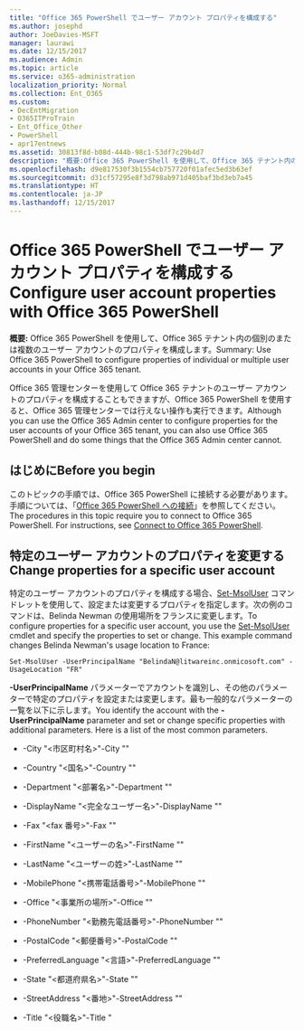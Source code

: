 ```yaml
---
title: "Office 365 PowerShell でユーザー アカウント プロパティを構成する"
ms.author: josephd
author: JoeDavies-MSFT
manager: laurawi
ms.date: 12/15/2017
ms.audience: Admin
ms.topic: article
ms.service: o365-administration
localization_priority: Normal
ms.collection: Ent_O365
ms.custom:
- DecEntMigration
- O365ITProTrain
- Ent_Office_Other
- PowerShell
- apr17entnews
ms.assetid: 30813f8d-b08d-444b-98c1-53df7c29b4d7
description: "概要:Office 365 PowerShell を使用して、Office 365 テナント内の個別のまたは複数のユーザー アカウントのプロパティを構成します。"
ms.openlocfilehash: d9e817530f3b1554cb757720f01afec5ed3b63ef
ms.sourcegitcommit: d31cf57295e8f3d798ab971d405baf3bd3eb7a45
ms.translationtype: HT
ms.contentlocale: ja-JP
ms.lasthandoff: 12/15/2017
---
```

# <a name="configure-user-account-properties-with-office-365-powershell"></a><span data-ttu-id="65f48-103">Office 365 PowerShell でユーザー アカウント プロパティを構成する</span><span class="sxs-lookup"><span data-stu-id="65f48-103">Configure user account properties with Office 365 PowerShell</span></span>

 <span data-ttu-id="65f48-104">**概要:** Office 365 PowerShell を使用して、Office 365 テナント内の個別のまたは複数のユーザー アカウントのプロパティを構成します。</span><span class="sxs-lookup"><span data-stu-id="65f48-104">Summary: Use Office 365 PowerShell to configure properties of individual or multiple user accounts in your Office 365 tenant.</span></span>
  
<span data-ttu-id="65f48-105">Office 365 管理センターを使用して Office 365 テナントのユーザー アカウントのプロパティを構成することもできますが、Office 365 PowerShell を使用すると、Office 365 管理センターでは行えない操作も実行できます。</span><span class="sxs-lookup"><span data-stu-id="65f48-105">Although you can use the Office 365 Admin center to configure properties for the user accounts of your Office 365 tenant, you can also use Office 365 PowerShell and do some things that the Office 365 Admin center cannot.</span></span>
  
## <a name="before-you-begin"></a><span data-ttu-id="65f48-106">はじめに</span><span class="sxs-lookup"><span data-stu-id="65f48-106">Before you begin</span></span>

<span data-ttu-id="65f48-p101">このトピックの手順では、Office 365 PowerShell に接続する必要があります。手順については、「[Office 365 PowerShell への接続](connect-to-office-365-powershell.md)」を参照してください。</span><span class="sxs-lookup"><span data-stu-id="65f48-p101">The procedures in this topic require you to connect to Office 365 PowerShell. For instructions, see [Connect to Office 365 PowerShell](connect-to-office-365-powershell.md).</span></span>
  
## <a name="change-properties-for-a-specific-user-account"></a><span data-ttu-id="65f48-109">特定のユーザー アカウントのプロパティを変更する</span><span class="sxs-lookup"><span data-stu-id="65f48-109">Change properties for a specific user account</span></span>

<span data-ttu-id="65f48-p102">特定のユーザー アカウントのプロパティを構成する場合、[Set-MsolUser]((https://msdn.microsoft.com/library/azure/dn194136.aspx)) コマンドレットを使用して、設定または変更するプロパティを指定します。次の例のコマンドは、Belinda Newman の使用場所をフランスに変更します。</span><span class="sxs-lookup"><span data-stu-id="65f48-p102">To configure properties for a specific user account, you use the [Set-MsolUser]((https://msdn.microsoft.com/library/azure/dn194136.aspx)) cmdlet and specify the properties to set or change. This example command changes Belinda Newman's usage location to France:</span></span>
  
```
Set-MsolUser -UserPrincipalName "BelindaN@litwareinc.onmicosoft.com" -UsageLocation "FR"
```

<span data-ttu-id="65f48-p103">**-UserPrincipalName** パラメーターでアカウントを識別し、その他のパラメーターで特定のプロパティを設定または変更します。最も一般的なパラメーターの一覧を以下に示します。</span><span class="sxs-lookup"><span data-stu-id="65f48-p103">You identify the account with the **-UserPrincipalName** parameter and set or change specific properties with additional parameters. Here is a list of the most common parameters.</span></span>
  
- <span data-ttu-id="65f48-114">-City "\<市区町村名>"</span><span class="sxs-lookup"><span data-stu-id="65f48-114">-City "<city name>"</span></span>
    
- <span data-ttu-id="65f48-115">-Country "\<国名>"</span><span class="sxs-lookup"><span data-stu-id="65f48-115">-Country "<country name>"</span></span>
    
- <span data-ttu-id="65f48-116">-Department "\<部署名>"</span><span class="sxs-lookup"><span data-stu-id="65f48-116">-Department "<department name>"</span></span>
    
- <span data-ttu-id="65f48-117">-DisplayName "\<完全なユーザー名>"</span><span class="sxs-lookup"><span data-stu-id="65f48-117">-DisplayName "<full user name>"</span></span>
    
- <span data-ttu-id="65f48-118">-Fax "\<fax 番号>"</span><span class="sxs-lookup"><span data-stu-id="65f48-118">-Fax "<fax number>"</span></span>
    
- <span data-ttu-id="65f48-119">-FirstName "\<ユーザーの名>"</span><span class="sxs-lookup"><span data-stu-id="65f48-119">-FirstName "<user first name>"</span></span>
    
- <span data-ttu-id="65f48-120">-LastName "\<ユーザーの姓>"</span><span class="sxs-lookup"><span data-stu-id="65f48-120">-LastName "<user last name>"</span></span>
    
- <span data-ttu-id="65f48-121">-MobilePhone "\<携帯電話番号>"</span><span class="sxs-lookup"><span data-stu-id="65f48-121">-MobilePhone "<mobile phone number>"</span></span>
    
- <span data-ttu-id="65f48-122">-Office "\<事業所の場所>"</span><span class="sxs-lookup"><span data-stu-id="65f48-122">-Office "<office location>"</span></span>
    
- <span data-ttu-id="65f48-123">-PhoneNumber "\<勤務先電話番号>"</span><span class="sxs-lookup"><span data-stu-id="65f48-123">-PhoneNumber "<office phone number>"</span></span>
    
- <span data-ttu-id="65f48-124">-PostalCode "\<郵便番号>"</span><span class="sxs-lookup"><span data-stu-id="65f48-124">-PostalCode "<postal code>"</span></span>
    
- <span data-ttu-id="65f48-125">-PreferredLanguage "\<言語>"</span><span class="sxs-lookup"><span data-stu-id="65f48-125">-PreferredLanguage "<language>"</span></span>
    
- <span data-ttu-id="65f48-126">-State "\<都道府県名>"</span><span class="sxs-lookup"><span data-stu-id="65f48-126">-State "<state name>"</span></span>
    
- <span data-ttu-id="65f48-127">-StreetAddress "\<番地>"</span><span class="sxs-lookup"><span data-stu-id="65f48-127">-StreetAddress "<street address>"</span></span>
    
- <span data-ttu-id="65f48-128">-Title "\<役職名>"</span><span class="sxs-lookup"><span data-stu-id="65f48-128">-Title "<title name>"</span></span>
    
- <span data-ttu-id="65f48-129">-UsageLocation "\<2 文字の国/地域コード>"</span><span class="sxs-lookup"><span data-stu-id="65f48-129">-UsageLocation "<2-character country or region code>"</span></span>
    
    <span data-ttu-id="65f48-130">これは、ISO 3166-1 alpha-2 (A2) の 2 文字の国/地域コードです。</span><span class="sxs-lookup"><span data-stu-id="65f48-130">This is the ISO 3166-1 alpha-2 (A2) two-letter country or region code.</span></span>
    
<span data-ttu-id="65f48-131">その他のパラメーターについては、[Set-MsolUser]((https://msdn.microsoft.com/library/azure/dn194136.aspx)) をご覧ください。</span><span class="sxs-lookup"><span data-stu-id="65f48-131">See [Set-MsolUser]((https://msdn.microsoft.com/library/azure/dn194136.aspx)) for additional parameters.</span></span>
  
<span data-ttu-id="65f48-132">すべてのユーザーのユーザー プリンシパル名を表示するには、次のコマンドを実行します。</span><span class="sxs-lookup"><span data-stu-id="65f48-132">To see the User Principal Names of all your users, run the following command.</span></span>
  
```
Get-MSolUser | Sort-Object UserPrincipalName | Select-Object UserPrincipalName | More
```

<span data-ttu-id="65f48-133">このコマンドにより、Office 365 PowerShell に対して次の処理が命令されます。</span><span class="sxs-lookup"><span data-stu-id="65f48-133">This command instructs Office 365 PowerShell to:</span></span>
  
- <span data-ttu-id="65f48-134">ユーザー アカウントのすべての情報を取得 (**Get-MsolUser**) して、次のコマンドにそれを送信する (**|**)。</span><span class="sxs-lookup"><span data-stu-id="65f48-134">Get all of the information on the user accounts ( **Get-MsolUser** ) and send it to the next command ( ** |**).</span></span>
    
- <span data-ttu-id="65f48-135">ユーザー プリンシパル名のリストをアルファベット順に並び替えて (**Sort-Object UserPrincipalName**)、次のコマンドに送信する (**|**)。</span><span class="sxs-lookup"><span data-stu-id="65f48-135">Sort the list of User Principal Names alphabetically ( **Sort-Object UserPrincipalName** ) and send it to the next command ( ** |**).</span></span>
    
- <span data-ttu-id="65f48-136">各アカウントのユーザー プリンシパル名プロパティのみを表示する ( **Select-Object UserPrincipalName** )。</span><span class="sxs-lookup"><span data-stu-id="65f48-136">Display just the User Principal Name property for each account ( **Select-Object UserPrincipalName** ).</span></span>
    
- <span data-ttu-id="65f48-137">一度に 1 画面ずつ表示する ( **More** )。</span><span class="sxs-lookup"><span data-stu-id="65f48-137">Display them one screen at a time ( **More** ).</span></span>
    
<span data-ttu-id="65f48-p104">このコマンドにより、使用しているアカウントすべてが表示されます。表示名 (姓と名) を指定してアカウントのユーザー プリンシパル名を表示するには、**$userName** 変数を次のように入力し (\< 記号と > 記号は削除します)、以下のコマンドを実行します。</span><span class="sxs-lookup"><span data-stu-id="65f48-p104">This command will list all of your accounts. If you want to display the User Principal Name for an account based on its display name (first and last name), fill in the $userName variable below (removing the < and > characters), and then run the following commands:</span></span>
  
```
$userName="<Display name>"
Write-Host (Get-MsolUser | where {$_.DisplayName -eq $userName}).UserPrincipalName
```

<span data-ttu-id="65f48-140">次の例では、Caleb Sills という名前のユーザーのユーザー プリンシパル名が表示されます。</span><span class="sxs-lookup"><span data-stu-id="65f48-140">This example displays the User Principal Name for the user named Caleb Sills.</span></span>
  
```
$userName="Caleb Sills"
Write-Host (Get-MsolUser | where {$_.DisplayName -eq $userName}).UserPrincipalName
```

<span data-ttu-id="65f48-p105">**$upn** 変数を使用すると、表示名に基づいて個々のアカウントに変更を加えることができます。次の例では Belinda Newman の使用場所をフランスに設定しますが、ユーザー プリンシパル名ではなく表示名を指定します。</span><span class="sxs-lookup"><span data-stu-id="65f48-p105">By using a **$upn** variable, you can make changes to individual accounts based on their display name. Here is an example of setting Belinda Newman's usage location to France, but specifying her display name rather than her User Principal Name:</span></span>
  
```
$userName="<Display name>"
$upn=(Get-MsolUser | where {$_.DisplayName -eq $userName}).UserPrincipalName
Set-MsolUser -UserPrincipalName $upn -UsageLocation "FR"
```

## <a name="change-properties-for-all-user-accounts"></a><span data-ttu-id="65f48-143">すべてのユーザー アカウントのプロパティを変更する</span><span class="sxs-lookup"><span data-stu-id="65f48-143">Change properties for all user accounts</span></span>

<span data-ttu-id="65f48-p106">すべてのユーザーのプロパティを変更する場合には、 **Get-MsolUser** と **Set-MsolUser** コマンドレットを組み合わせて使用できます。次の例は、すべてのユーザーについて、使用場所をフランスに変更します。</span><span class="sxs-lookup"><span data-stu-id="65f48-p106">To change properties for all users, you can use the combination of the **Get-MsolUser** and **Set-MsolUser** cmdlets. The following example changes the usage location for all users to France:</span></span>
  
```
Get-MsolUser | Set-MsolUser -UsageLocation "FR"
```

<span data-ttu-id="65f48-146">このコマンドにより、Office 365 PowerShell に対して次の処理が命令されます。</span><span class="sxs-lookup"><span data-stu-id="65f48-146">This command instructs Office 365 PowerShell to:</span></span>
  
- <span data-ttu-id="65f48-147">ユーザー アカウントのすべての情報を取得 (**Get-MsolUser**) して、次のコマンドにそれを送信する (**|**)。</span><span class="sxs-lookup"><span data-stu-id="65f48-147">Get all of the information on the user accounts ( **Get-MsolUser** ) and send it to the next command ( ** |**).</span></span>
    
- <span data-ttu-id="65f48-148">ユーザーの所在地をフランスに設定します ( **Set-MsolUser -UsageLocation "FR"** )。</span><span class="sxs-lookup"><span data-stu-id="65f48-148">Set the user location to France ( **Set-MsolUser -UsageLocation "FR"** ).</span></span>
    
## <a name="change-properties-for-a-specific-set-of-user-accounts"></a><span data-ttu-id="65f48-149">特定のユーザー アカウント セットのプロパティを変更する</span><span class="sxs-lookup"><span data-stu-id="65f48-149">Change properties for a specific set of user accounts</span></span>

<span data-ttu-id="65f48-p107">特定のユーザー アカウント セットのプロパティを変更する場合には、 **Get-MsolUser** 、 **Where-Object** 、 **Set-MsolUser** コマンドレットの組み合わせを使用することができます。次の例は、会計部門のすべてのユーザーについて、使用場所をフランスに変更します。</span><span class="sxs-lookup"><span data-stu-id="65f48-p107">To change properties for a specific set of user account, you can use the combination of the **Get-MsolUser**, **Where-Object**, and **Set-MsolUser** cmdlets. The following example changes the usage location for all the users in the Accounting department to France:</span></span>
  
```
Get-MsolUser | Where-Object {$_.Department -eq "Accounting"} | Set-MsolUser -UsageLocation "FR"
```

<span data-ttu-id="65f48-152">このコマンドにより、Office 365 PowerShell に対して次の処理が命令されます。</span><span class="sxs-lookup"><span data-stu-id="65f48-152">This command instructs Office 365 PowerShell to:</span></span>
  
- <span data-ttu-id="65f48-153">ユーザー アカウントのすべての情報を取得 (**Get-MsolUser**) して、次のコマンドにそれを送信する (**|**)。</span><span class="sxs-lookup"><span data-stu-id="65f48-153">Get all of the information on the user accounts ( **Get-MsolUser** ) and send it to the next command ( ** |**).</span></span>
    
- <span data-ttu-id="65f48-154">Department プロパティが "Accounting" に設定されているすべてのユーザー アカウントを検索し (**Where-Object {$_.Department -eq "Accounting"}**)、結果の情報を次のコマンドに送ります (**|**)。</span><span class="sxs-lookup"><span data-stu-id="65f48-154">Find all of the user accounts that have their Department property set to "Accounting" ( **Where-Object {$_.Department -eq "Accounting"}** ) and send the resulting information to the next command ( ** |**).</span></span>
    
- <span data-ttu-id="65f48-155">ユーザーの所在地をフランスに設定します ( **Set-MsolUser -UsageLocation "FR"** )。</span><span class="sxs-lookup"><span data-stu-id="65f48-155">Set the user location to France ( **Set-MsolUser -UsageLocation "FR"** ).</span></span>
    
- <span data-ttu-id="65f48-156">一度に 1 画面ずつ表示する ( **More** )。</span><span class="sxs-lookup"><span data-stu-id="65f48-156">Display them one screen at a time ( **More** ).</span></span>
    
## <a name="use-the-azure-active-directory-v2-powershell-module-to-configure-user-account-properties"></a><span data-ttu-id="65f48-157">Azure Active Directory V2 PowerShell モジュールを使用してユーザー アカウント プロパティを構成する</span><span class="sxs-lookup"><span data-stu-id="65f48-157">Use the Azure Active Directory V2 PowerShell module to configure user account properties</span></span>

<span data-ttu-id="65f48-p108">Azure Active Directory V2 PowerShell モジュールを使用してユーザー アカウントのプロパティを構成する場合には、[Set-AzureADUser](https://docs.microsoft.com/powershell/module/azuread/set-azureaduser?view=azureadps-2.0) コマンドレットを使用して、設定または変更するプロパティを指定します。しかし、まずサブスクリプションに接続する必要があります。手順については、「[Azure Active Directory V2 PowerShell モジュールを使用した接続](https://go.microsoft.com/fwlink/?linkid=842218)」を参照してください。</span><span class="sxs-lookup"><span data-stu-id="65f48-p108">To configure properties for user accounts with the Azure Active Directory V2 PowerShell module, you use the [Set-AzureADUser](https://docs.microsoft.com/powershell/module/azuread/set-azureaduser?view=azureadps-2.0) cmdlet and specify the properties to set or change. But first, you must connect to your subscription. For the instructions, see[Connect with the Azure Active Directory V2 PowerShell module](https://go.microsoft.com/fwlink/?linkid=842218).</span></span>
  
### <a name="change-properties-for-a-specific-user-account"></a><span data-ttu-id="65f48-161">特定のユーザー アカウントのプロパティを変更する</span><span class="sxs-lookup"><span data-stu-id="65f48-161">Change properties for a specific user account</span></span>

<span data-ttu-id="65f48-162">次のコマンドの例では、Belinda Newman の使用場所をフランスに変更します。</span><span class="sxs-lookup"><span data-stu-id="65f48-162">This example command changes Belinda Newman's usage location to France:</span></span>
  
```
Set-AzureADUser -ObjectID "BelindaN@litwareinc.onmicosoft.com" -UsageLocation "FR"
```

<span data-ttu-id="65f48-p109">**-ObjectID** パラメーターでアカウントを識別し、その他のパラメーターで特定のプロパティを設定または変更します。最も一般的なパラメーターの一覧を以下に示します。</span><span class="sxs-lookup"><span data-stu-id="65f48-p109">You identify the account with the **-ObjectID** parameter and set or change specific properties with additional parameters. Here is a list of the most common parameters.</span></span>
  
- <span data-ttu-id="65f48-165">-Department "\<部署名>"</span><span class="sxs-lookup"><span data-stu-id="65f48-165">-Department "<department name>"</span></span>
    
- <span data-ttu-id="65f48-166">-DisplayName "\<完全なユーザー名>"</span><span class="sxs-lookup"><span data-stu-id="65f48-166">-DisplayName "<full user name>"</span></span>
    
- <span data-ttu-id="65f48-167">-FacsimilieTelephoneNumber "\<fax 番号>"</span><span class="sxs-lookup"><span data-stu-id="65f48-167">-FacsimilieTelephoneNumber "<fax number>"</span></span>
    
- <span data-ttu-id="65f48-168">-GivenName "\<ユーザーの名>"</span><span class="sxs-lookup"><span data-stu-id="65f48-168">-GivenName "<user first name>"</span></span>
    
- <span data-ttu-id="65f48-169">-Surname "\<ユーザーの姓>"</span><span class="sxs-lookup"><span data-stu-id="65f48-169">-Surname "<user last name>"</span></span>
    
- <span data-ttu-id="65f48-170">-Mobile "\<携帯電話番号>"</span><span class="sxs-lookup"><span data-stu-id="65f48-170">-Mobile "<mobile phone number>"</span></span>
    
- <span data-ttu-id="65f48-171">-JobTitle "\<役職>"</span><span class="sxs-lookup"><span data-stu-id="65f48-171">-JobTitle "<job title>"</span></span>
    
- <span data-ttu-id="65f48-172">-PreferredLanguage "\<言語>"</span><span class="sxs-lookup"><span data-stu-id="65f48-172">-PreferredLanguage "<language>"</span></span>
    
- <span data-ttu-id="65f48-173">-StreetAddress "\<番地>"</span><span class="sxs-lookup"><span data-stu-id="65f48-173">-StreetAddress "<street address>"</span></span>
    
- <span data-ttu-id="65f48-174">-City "\<市区町村名>"</span><span class="sxs-lookup"><span data-stu-id="65f48-174">-City "<city name>"</span></span>
    
- <span data-ttu-id="65f48-175">-State "\<都道府県名>"</span><span class="sxs-lookup"><span data-stu-id="65f48-175">-State "<state name>"</span></span>
    
- <span data-ttu-id="65f48-176">-PostalCode "\<郵便番号>"</span><span class="sxs-lookup"><span data-stu-id="65f48-176">-PostalCode "<postal code>"</span></span>
    
- <span data-ttu-id="65f48-177">-Country "\<国名>"</span><span class="sxs-lookup"><span data-stu-id="65f48-177">-Country "<country name>"</span></span>
    
- <span data-ttu-id="65f48-178">-TelephoneNumber "\<勤務先電話番号>"</span><span class="sxs-lookup"><span data-stu-id="65f48-178">-TelephoneNumber "<office phone number>"</span></span>
    
- <span data-ttu-id="65f48-179">-UsageLocation "\<2 文字の国/地域コード>"</span><span class="sxs-lookup"><span data-stu-id="65f48-179">-UsageLocation "<2-character country or region code>"</span></span>
    
    <span data-ttu-id="65f48-180">これは、ISO 3166-1 alpha-2 (A2) の 2 文字の国/地域コードです。</span><span class="sxs-lookup"><span data-stu-id="65f48-180">This is the ISO 3166-1 alpha-2 (A2) two-letter country or region code.</span></span>
    
<span data-ttu-id="65f48-181">その他のパラメーターについては、[Set-AzureADUser](https://docs.microsoft.com/powershell/module/azuread/set-azureaduser?view=azureadps-2.0) を参照してください。</span><span class="sxs-lookup"><span data-stu-id="65f48-181">See [Set-AzureADUser](https://docs.microsoft.com/powershell/module/azuread/set-azureaduser?view=azureadps-2.0) for additional parameters.</span></span>
  
<span data-ttu-id="65f48-182">ユーザー アカウントのユーザー プリンシパル名を表示するには、次のコマンドを実行します。</span><span class="sxs-lookup"><span data-stu-id="65f48-182">To display the User Principal Name for your user accounts, run the following command.</span></span>
  
```
Get-AzureADUser | Sort-Object UserPrincipalName | Select-Object UserPrincipalName | More
```

<span data-ttu-id="65f48-183">このコマンドにより、Office 365 PowerShell に対して次の処理が命令されます。</span><span class="sxs-lookup"><span data-stu-id="65f48-183">This command instructs Office 365 PowerShell to:</span></span>
  
- <span data-ttu-id="65f48-184">ユーザー アカウントのすべての情報を取得 (**Get-AzureADUser**) して、次のコマンドにそれを送信する (**|**)。</span><span class="sxs-lookup"><span data-stu-id="65f48-184">Get all of the information on the user accounts ( **Get-AzureADUser** ) and send it to the next command ( ** |**).</span></span>
    
- <span data-ttu-id="65f48-185">ユーザー プリンシパル名のリストをアルファベット順に並び替えて (**Sort-Object UserPrincipalName**)、次のコマンドに送信する (**|**)。</span><span class="sxs-lookup"><span data-stu-id="65f48-185">Sort the list of User Principal Names alphabetically ( **Sort-Object UserPrincipalName** ) and send it to the next command ( ** |**).</span></span>
    
- <span data-ttu-id="65f48-186">各アカウントのユーザー プリンシパル名プロパティのみを表示する ( **Select-Object UserPrincipalName** )。</span><span class="sxs-lookup"><span data-stu-id="65f48-186">Display just the User Principal Name property for each account ( **Select-Object UserPrincipalName** ).</span></span>
- <span data-ttu-id="65f48-187">一度に 1 画面ずつ表示する (**More**)。</span><span class="sxs-lookup"><span data-stu-id="65f48-187">Display them one screen at a time ( **More** ).</span></span>
    
<span data-ttu-id="65f48-p110">このコマンドにより、使用しているアカウントすべてが表示されます。表示名 (姓と名) を指定してアカウントのユーザー プリンシパル名を表示するには、**$userName** 変数を次のように入力し (\< 記号と > 記号は削除します)、以下のコマンドを実行します。</span><span class="sxs-lookup"><span data-stu-id="65f48-p110">This command will list all of your accounts. If you want to display the User Principal Name for an account based on its display name (first and last name), fill in the $userName variable below (removing the < and > characters), and then run the following commands:</span></span>
  
```
$userName="<Display name>"
Write-Host (Get-AzureADUser | where {$_.DisplayName -eq $userName}).UserPrincipalName
```

<span data-ttu-id="65f48-190">次の例では、Caleb Sills という名前のユーザーのユーザー プリンシパル名が表示されます。</span><span class="sxs-lookup"><span data-stu-id="65f48-190">This example displays the User Principal Name for the user named Caleb Sills.</span></span>
  
```
$userName="Caleb Sills"
Write-Host (Get-AzureADUser | where {$_.DisplayName -eq $userName}).UserPrincipalName
```

<span data-ttu-id="65f48-p111">**$upn** 変数を使用すると、表示名に基づいて個々のアカウントに変更を加えることができます。次の例では Belinda Newman の使用場所をフランスに設定しますが、ユーザー プリンシパル名ではなく表示名を指定します。</span><span class="sxs-lookup"><span data-stu-id="65f48-p111">By using a **$upn** variable, you can make changes to individual accounts based on their display name. Here is an example of setting Belinda Newman's usage location to France, but specifying her display name rather than her User Principal Name:</span></span>
  
```
$userName="Belinda Newman"
$upn=(Get-AzureADUser | where {$_.DisplayName -eq $userName}).UserPrincipalName
Set-AzureADUser -ObjectID $upn -UsageLocation "FR"
```

### <a name="change-properties-for-all-user-accounts"></a><span data-ttu-id="65f48-193">すべてのユーザー アカウントのプロパティを変更する</span><span class="sxs-lookup"><span data-stu-id="65f48-193">Change properties for all user accounts</span></span>

<span data-ttu-id="65f48-p112">すべてのユーザーのプロパティを変更する場合には、 **Get-AzureADUser** と **Set-AzureADUser** コマンドレットを組み合わせて使用できます。次の例は、すべてのユーザーについて、使用場所をフランスに変更します。</span><span class="sxs-lookup"><span data-stu-id="65f48-p112">To change properties for all users, you can use the combination of the **Get-AzureADUser** and **Set-AzureADUser** cmdlets. The following example changes the usage location for all users to France:</span></span>
  
```
Get-AzureADUser | Set-AzureADUser -UsageLocation "FR"
```

<span data-ttu-id="65f48-196">このコマンドによって Office 365 PowerShell に対して次の処理が命令されます。</span><span class="sxs-lookup"><span data-stu-id="65f48-196">This command instructs Office 365 PowerShell to:</span></span>
  
- <span data-ttu-id="65f48-197">ユーザー アカウントのすべての情報を取得 (**Get-AzureADUser**) して、次のコマンドにそれを送信する (**|**)。</span><span class="sxs-lookup"><span data-stu-id="65f48-197">Get all of the information on the user accounts ( **Get-AzureADUser** ) and send it to the next command ( ** |**).</span></span>
    
- <span data-ttu-id="65f48-198">ユーザーの所在地をフランスに設定します (**Set-AzureADUser -UsageLocation "FR"**)。</span><span class="sxs-lookup"><span data-stu-id="65f48-198">Set the user location to France ( **Set-AzureADUser -UsageLocation "FR"** ).</span></span>
    
### <a name="change-properties-for-a-specific-set-of-user-accounts"></a><span data-ttu-id="65f48-199">特定のユーザー アカウント セットのプロパティを変更する</span><span class="sxs-lookup"><span data-stu-id="65f48-199">Change properties for a specific set of user accounts</span></span>

<span data-ttu-id="65f48-p113">特定のユーザー アカウント セットのプロパティを変更する場合には、**Get-AzureADUser**、**Where**、**Set-AzureADUser** コマンドレットの組み合わせを使用することができます。次の例は、会計部門のすべてのユーザーについて、使用場所をフランスに変更します。</span><span class="sxs-lookup"><span data-stu-id="65f48-p113">To change properties for a specific set of user account, you can use the combination of the **Get-AzureADUser**, **Where-Object**, and **Set-AzureADUser** cmdlets. The following example changes the usage location for all the users in the Accounting department to France:</span></span>
  
```
Get-AzureADUser | Where-Object {$_.Department -eq "Accounting"} | Set-AzureADUser -UsageLocation "FR"
```

<span data-ttu-id="65f48-202">このコマンドによって Office 365 PowerShell に対して次の処理が命令されます。</span><span class="sxs-lookup"><span data-stu-id="65f48-202">This command instructs Office 365 PowerShell to:</span></span>
  
- <span data-ttu-id="65f48-203">ユーザー アカウントのすべての情報を取得 (**Get-AzureADUser**) して、次のコマンドにそれを送信する (**|**)。</span><span class="sxs-lookup"><span data-stu-id="65f48-203">Get all of the information on the user accounts ( **Get-AzureADUser** ) and send it to the next command ( ** |**).</span></span>
    
- <span data-ttu-id="65f48-204">Department プロパティが "Accounting" に設定されているすべてのユーザー アカウントを検索し (**Where {$_.Department -eq "Accounting"}**)、結果の情報を次のコマンドに送ります (**|**)。</span><span class="sxs-lookup"><span data-stu-id="65f48-204">Find all of the user accounts that have their Department property set to "Accounting" ( **Where-Object {$_.Department -eq "Accounting"}** ) and send the resulting information to the next command ( ** |**).</span></span>
    
- <span data-ttu-id="65f48-205">ユーザーの所在地をフランスに設定します (**Set-AzureADUser -UsageLocation "FR"**)。</span><span class="sxs-lookup"><span data-stu-id="65f48-205">Set the user location to France ( **Set-AzureADUser -UsageLocation "FR"** ).</span></span>
    
## <a name="see-also"></a><span data-ttu-id="65f48-206">関連項目</span><span class="sxs-lookup"><span data-stu-id="65f48-206">See also</span></span>

#### 

[<span data-ttu-id="65f48-207">Office 365 PowerShell を使ってユーザー アカウントとライセンスを管理します。</span><span class="sxs-lookup"><span data-stu-id="65f48-207">Manage user accounts and licenses with Office 365 PowerShell</span></span>](manage-user-accounts-and-licenses-with-office-365-powershell.md)
  
[<span data-ttu-id="65f48-208">Office 365 PowerShell による Office 365 の管理</span><span class="sxs-lookup"><span data-stu-id="65f48-208">Manage Office 365 with Office 365 PowerShell</span></span>](manage-office-365-with-office-365-powershell.md)
  
[<span data-ttu-id="65f48-209">Office 365 PowerShell の概要</span><span class="sxs-lookup"><span data-stu-id="65f48-209">Getting started with Office 365 PowerShell</span></span>](getting-started-with-office-365-powershell.md)

